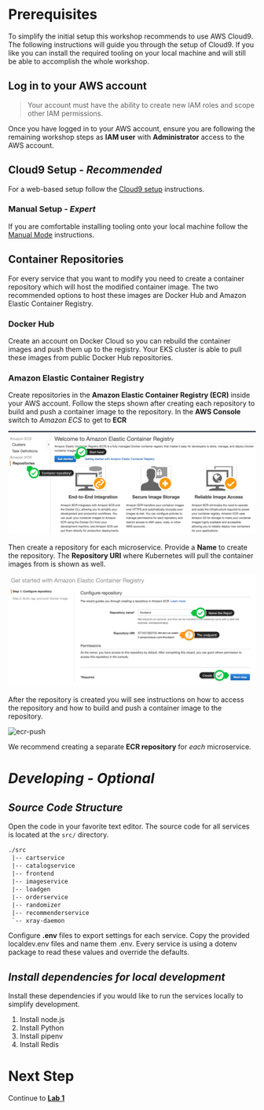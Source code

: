 # Prerequisites

To simplify the initial setup this workshop recommends to use AWS Cloud9. The following instructions will guide you through the setup of Cloud9. If you like you can install the required tooling on your local machine and will still be able to accomplish the whole workshop.

## Log in to your AWS account
> Your account must have the ability to create new IAM roles and scope other IAM permissions.

Once you have logged in to your AWS account, ensure you are following the remaining workshop steps
as **IAM user** with **Administrator** access to the AWS account.

## Cloud9 Setup - *Recommended*

For a web-based setup follow the [Cloud9 setup](cloud9-mode.md) instructions. 

### Manual Setup - *Expert*

If you are comfortable installing tooling onto your local machine follow the [Manual Mode](manual-mode.md) instructions.


## Container Repositories
For every service that you want to modify you need to create a container repository which will host the modified container image. The two recommended options to host these images are Docker Hub and Amazon Elastic Container Registry.

### Docker Hub
Create an account on Docker Cloud so you can rebuild the container images and push them up to the registry. Your EKS cluster is able to pull these images from public Docker Hub repositories.

### Amazon Elastic Container Registry
Create repositories in the **Amazon Elastic Container Registry (ECR)** inside your AWS account. Follow the steps shown after creating each repository to build and push a container image to the repository. In the **AWS Console** switch to *Amazon ECS* to get to **ECR**

![ecr-overview](images/ecr-overview.png)

Then create a repository for each microservice. Provide a **Name** to create the repository. The **Repository URI** where Kubernetes will pull the container images from is shown as well.

![ecr-createrepo](images/ecr-createrepo.png)

After the repository is created you will see instructions on how to access the repository and how to build and push a container image to the repository.

![ecr-push](/Users/chrkas/Projekte/reinvent-eks-xray-workshop/docs/images/ecr-push.png)

We recommend creating a separate **ECR repository** for *each* microservice.

# *Developing - Optional*

## *Source Code Structure*

Open the code in your favorite text editor. The source code for all services is located at the `src/` directory.

```
./src
 |-- cartservice
 |-- catalogservice
 |-- frontend
 |-- imageservice
 |-- loadgen
 |-- orderservice
 |-- randomizer
 |-- recommenderservice
 `-- xray-daemon
```

 Configure **.env** files to export settings for each service. Copy the provided localdev.env files and name them .env. Every service is using a dotenv package to read these values and override the defaults.

## *Install dependencies for local development*

Install these dependencies if you would like to run the services locally to simplify development.

1. Install node.js
2. Install Python
3. Install pipenv
4. Install Redis

# Next Step

Continue to [**Lab 1**](lab1.md)

